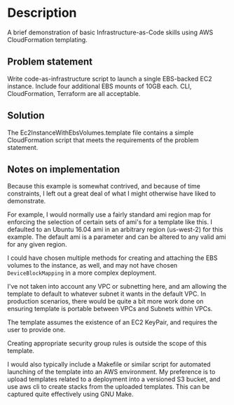 # Description

A brief demonstration of basic Infrastructure-as-Code skills using AWS
CloudFormation templating.

## Problem statement

Write code-as-infrastructure script to launch a single EBS-backed EC2
instance. Include four additional EBS mounts of 10GB each. CLI,
CloudFormation, Terraform are all acceptable.

## Solution

The Ec2InstanceWithEbsVolumes.template file contains a simple CloudFormation
script that meets the requirements of the problem statement.

## Notes on implementation

Because this example is somewhat contrived, and because of time constraints, I
left out a great deal of what I might otherwise have liked to demonstrate.

For example, I would normally use a fairly standard ami region map for enforcing
the selection of certain sets of ami's for a template like this. I defaulted to
an Ubuntu 16.04 ami in an arbitrary region (us-west-2) for this example. The
default ami is a parameter and can be altered to any valid ami for any given
region.

I could have chosen multiple methods for creating and attaching the EBS volumes
to the instance, as well, and may not have chosen `DeviceBlockMapping` in a more
complex deployment.

I've not taken into account any VPC or subnetting here, and am allowing the
template to default to whatever subnet it wants in the default VPC. In
production scenarios, there would be quite a bit more work done on ensuring
template is portable between VPCs and Subnets within VPCs.

The template assumes the existence of an EC2 KeyPair, and requires the user to
provide one.

Creating appropriate security group rules is outside the scope of this template.

I would also typically include a Makefile or similar script for automated
launching of the template into an AWS environment. My preference is to upload
templates related to a deployment into a versioned S3 bucket, and use aws cli to
create stacks from the uploaded templates. This can be captured quite
effectively using GNU Make.
